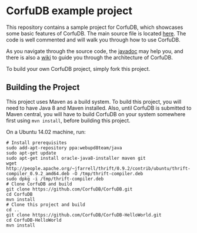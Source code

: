 # CorfuDB example project

This repository contains a sample project for CorfuDB, which showcases some basic features of CorfuDB.
The main source file is located [here](src/main/java/org/corfudb/example/CorfuHelloWorld.java). The code
is well commented and will walk you through how to use CorfuDB.

As you navigate through the source code, the [javadoc](http://corfudb.github.io/CorfuDB/javadoc/) may
help you, and there is also a [wiki](https://github.com/CorfuDB/CorfuDB/wiki) to guide you through
the architecture of CorfuDB.

To build your own CorfuDB project, simply fork this project.

## Building the Project

This project uses Maven as a build system. To build this project, you will need to have Java 8 and Maven installed.
Also, until CorfuDB is submitted to Maven central, you will have to build CorfuDB on your system somewhere first
using ```mvn install```, before building this project.

On a Ubuntu 14.02 machine, run:
```
# Install prerequisites
sudo add-apt-repository ppa:webupd8team/java
sudo apt-get update
sudo apt-get install oracle-java8-installer maven git
wget http://people.apache.org/~jfarrell/thrift/0.9.2/contrib/ubuntu/thrift-compiler_0.9.2_amd64.deb -O /tmp/thrift-compiler.deb
sudo dpkg -i /tmp/thrift-compiler.deb
# Clone CorfuDB and build
git clone https://github.com/CorfuDB/CorfuDB.git
cd CorfuDB
mvn install
# Clone this project and build
cd ..
git clone https://github.com/CorfuDB/CorfuDB-HelloWorld.git
cd CorfuDB-HelloWorld
mvn install
```